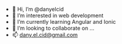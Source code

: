 - 👋 Hi, I’m @danyelcid
- 👀 I’m interested in web development
- 🌱 I’m currently learning Angular and Ionic
- 💞️ I’m looking to collaborate on ...
- 📫 dany.el.cid@gmail.com

<!---
danyelcid/danyelcid is a ✨ special ✨ repository because its `README.md` (this file) appears on your GitHub profile.
You can click the Preview link to take a look at your changes.
--->
